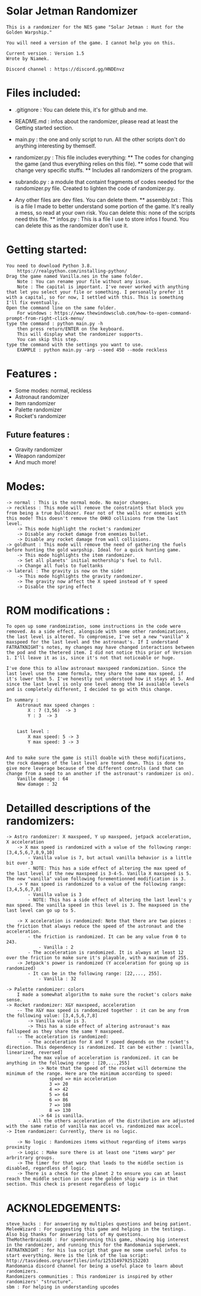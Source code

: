 # Solar Jetman Randomizer
    This is a randomizer for the NES game "Solar Jetman : Hunt for the Golden Warpship."

    You will need a version of the game. I cannot help you on this.

    Current version : Version 1.5
    Wrote by Niamek.

    Discord channel : https://discord.gg/HNDEnvz


# Files included:
* .gitignore : You can delete this, it's for github and me.
* README.md : infos about the randomizer, please read at least the Getting started section.
* main.py : the one and only script to run. All the other scripts don't do anything interesting by themself.
* randomizer.py : This file includes everything:
** The codes for changing the game (and thus everything relies on this file).
** some code that will change very specific stuffs. 
** Includes all randomizers of the program.
* subrando.py : a module that containt fragments of codes needed for the randomizer.py file. Created to lighten the code of randomizer.py.

* Any other files are dev files. You can delete them.
** assembly.txt : This is a file I made to better understand some portion of the game. It's really a mess, so read at your own risk. You can delete this: none of the scripts need this file.
** infos.py : This is a file I use to store infos I found. You can delete this as the randomizer don't use it.

# Getting started:
    You need to download Python 3.8.
        https://realpython.com/installing-python/
    Drag the game named Vanilla.nes in the same folder.
        Note : You can rename your file without any issue.
        Note : The capital is important. I've never worked with anything that let you select your file or something. I personally prefer it with a capital, so for now, I settled with this. This is something I'll fix eventually.
    Open the command line on the same folder.
        For windows : https://www.thewindowsclub.com/how-to-open-command-prompt-from-right-click-menu/
    type the command : python main.py -h
        then press return/ENTER on the keyboard.
        This will display what the randomizer supports.
        You can skip this step.
    type the command with the settings you want to use.
        EXAMPLE : python main.py -arp --seed 450 --mode reckless

# Features :
* Some modes: normal, reckless
* Astronaut randomizer
* Item randomizer
* Palette randomizer
* Rocket's randomizer

## Future features :
* Gravity randomizer
* Weapon randomizer
* And much more!

# Modes:
    -> normal : This is the normal mode. No major changes.
    -> reckless : This mode will remove the constraints that block you from being a true bulldozer. Fear not of the walls nor enemies with this mode! This doesn't remove the OHKO collisions from the last level.
        -> This mode highlight the rocket's randomizer
        -> Disable any rocket damage from enemies bullet.
        -> Disable any rocket damage from wall collisions.
    -> goldhunt : This mode will remove the need of gathering the fuels before hunting the gold warpship. Ideal for a quick hunting game.
        -> This mode highlights the item randomizer.
        -> Set all planets' initial mothership's fuel to full.
        -> Change all fuels to fueltanks
    -> lateral : The gravity is now on the side!
        -> This mode highlights the gravity randomizer.
        -> The gravity now affect the X speed instead of Y speed
        -> Disable the spring effect

# ROM modifications :
    To open up some randomization, some instructions in the code were removed. As a side effect, alongside with some other randomizations, the last level is altered. To compromise, I've set a new "vanilla" X maxspeed for the last level and the astronaut's. If I understand FATRATKNIGHT's notes, my changes may have changed interactions between the pod and the thetered item. I did not notice this prior of Version 1. I'll leave it as is, since it's not that noticeable or huge.

    I've done this to allow astronaut maxspeed randomization. Since the last level use the same formula, they share the same max speed, if it's lower than 5. I've honestly not understood how it stays at 5. And since the last level is only one level among the 14 available levels and is completely different, I decided to go with this change.

    In summary :
        Astronaut max speed changes :
            X : 7 (3,56)  -> 3
            Y : 3  -> 3


        Last level :
            X max speed: 5 -> 3
            Y max speed: 3 -> 3


    And to make sure the game is still doable with these modifications, the rock damages of the last level are toned down. This is done to give more leverage because of the different controls (and that can change from a seed to an another if the astronaut's randomizer is on).
        Vanille damage : 64
        New damage : 32

# Detailled descriptions of the randomizers:
    -> Astro randomizer: X maxspeed, Y up maxspeed, jetpack acceleration, X acceleration
        -> X max speed is randomized with a value of the following range: [3,4,5,6,7,8,9,10]
            - Vanilla value is 7, but actual vanilla behavior is a little bit over 3
            - NOTE: This has a side effect of altering the max speed of the last level if the new maxspeed is 3-4-5. Vanilla X maxspeed is 5. The new "vanilla" value following forementionned modification is 3.
        -> Y max speed is randomized to a value of the following range: [3,4,5,6,7,8]
            - Vanilla value is 3
            - NOTE: This has a side effect of altering the last level's y max speed. The vanilla speed in this level is 3. The maxpseed in the last level can go up to 5.

        -> X acceleration is randomized: Note that there are two pieces : the friction that always reduce the speed of the astronaut and the acceleration.
            - the friction is randomized. It can be any value from 0 to 243.
                - Vanilla : 2
            - The acceleration is randomized. It is always at least 12 over the friction to make sure it's playable, with a maximum of 255.
        -> Jetpack's power is randomized (Y acceleration for going up is randomized)
            - It can be in the following range: [22,..., 255].
                - Vanilla : 32

    -> Palette randomizer: colors
        I made a somewhat algorithm to make sure the rocket's colors make sense.
    -> Rocket randomizer: X&Y maxspeed, acceleration
        -- The X&Y max speed is randomized together : it can be any from the following value: [3,4,5,6,7,8]
            -> Vanilla value is 3.
            -> This has a side effect of altering astronaut's max fallspeed as they share the same Y maxspeed.
        -- The acceleration is randomized:
            - The acceleration for X and Y speed depends on the rocket's direction. This dependency is randomized. It can be either : [vanilla, linearized, reversed]
            - The max value of acceleration is randomized. it can be anything in the following range : [20,...,255]
                -> Note that the speed of the rocket will determine the minimum of the range. Here are the minimum according to speed:
                    speed => min acceleration
                    3 => 20
                    4 => 42
                    5 => 64
                    6 => 86
                    7 => 108
                    8 => 130
                -> 64 is vanilla.
            - All the others acceleration of the distribution are adjusted with the same ratio of vanilla max accel vs. randomized max accel.
    -> Item randomizer: Currently, there is no logic.

        -> No logic : Randomizes items without regarding of items warps proximity
        -> Logic : Make sure there is at least one "items warp" per arbritrary groups.
        -> The timer for that warp that leads to the middle section is disabled, regardless of logic.
        -> There is a check for the planet 2 to ensure you can at least reach the middle section in case the golden ship warp is in that section. This check is present regardless of logic


# ACKNOLEDGEMENTS:
    steve_hacks : For answering my multiples questions and being patient.
    MeleeWizard : For suggesting this game and helping in the testings. Also big thanks for answering lots of my questions.
    TheMotherBrains86 : For speedrunning this game, showing big interest in the randomizer, and running this for the Randomania superweek.
    FATRATKNIGHT : for his lua script that gave me some useful infos to start everything. Here is the link of the lua script: http://tasvideos.org/userfiles/info/12531497925152203
    Randomania discord channel for being a useful place to learn about randomizers.
    Randomizers communities : This randomizer is inspired by other randomizers' "structure".
    sbm : For helping in understanding upcodes